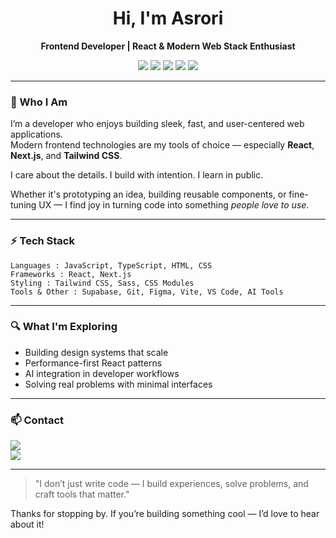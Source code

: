 <h1 align="center">Hi, I'm Asrori</h1>
<p align="center"><strong>Frontend Developer | React & Modern Web Stack Enthusiast</strong></p>

<p align="center">
  <img src="https://img.shields.io/badge/React-20232A?style=for-the-badge&logo=react&logoColor=61DAFB"/>
  <img src="https://img.shields.io/badge/TailwindCSS-38B2AC?style=for-the-badge&logo=tailwindcss&logoColor=white"/>
  <img src="https://img.shields.io/badge/Next.js-000000?style=for-the-badge&logo=nextdotjs&logoColor=white"/>
  <img src="https://img.shields.io/badge/TypeScript-007ACC?style=for-the-badge&logo=typescript&logoColor=white"/>  
  <img src="https://img.shields.io/badge/Supabase-000000?style=for-the-badge&logo=supabase&logoColor=emerald"/>
</p>

---

### 👋 Who I Am

I’m a developer who enjoys building sleek, fast, and user-centered web applications.  
Modern frontend technologies are my tools of choice — especially **React**, **Next.js**, and **Tailwind CSS**.  

I care about the details. I build with intention. I learn in public.

Whether it's prototyping an idea, building reusable components, or fine-tuning UX — I find joy in turning code into something *people love to use*.

---

### ⚡ Tech Stack

```
Languages : JavaScript, TypeScript, HTML, CSS
Frameworks : React, Next.js
Styling : Tailwind CSS, Sass, CSS Modules
Tools & Other : Supabase, Git, Figma, Vite, VS Code, AI Tools
```

---

### 🔍 What I'm Exploring

- Building design systems that scale  
- Performance-first React patterns  
- AI integration in developer workflows  
- Solving real problems with minimal interfaces  

---

### 📫 Contact

<p align="left">
  <a href="mailto:mohfauzanasrori@email.com">
    <img src="https://img.shields.io/badge/Gmail-D14836?style=flat&logo=gmail&logoColor=white"/>
  </a>
  <br/>
  <a href="https://www.instagram.com/mohfauzanasrori" target="_blank">
    <img src="https://img.shields.io/badge/Instagram-E4405F?style=flat&logo=instagram&logoColor=white"/>
  </a>
</p>


---

> "I don’t just write code — I build experiences, solve problems, and craft tools that matter."

Thanks for stopping by. If you’re building something cool — I’d love to hear about it!

